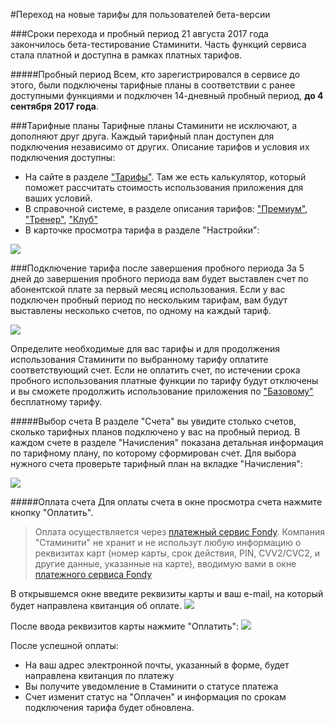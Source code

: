 #Переход на новые тарифы для пользователей бета-версии

###Cроки перехода и пробный период
21 августа 2017 года закончилось бета-тестирование Стаминити. 
Часть функций сервиса стала платной и доступна в рамках платных тарифов.

#####Пробный период
Всем, кто зарегистрировался в сервисе до этого, были подключены тарифные планы в соответствии с ранее доступными функциями и подключен 14-дневный пробный период, **до 4 сентября 2017 года**. 


###Тарифные планы
Тарифные планы Стаминити не исключают, а дополняют друг друга. Каждый тарифный план доступен для подключения независимо от других.
Описание тарифов и условия их подключения доступны:
* На сайте в разделе ["Тарифы"](https://staminity.com/tariffs). Там же есть калькулятор, который поможет рассчитать стоимость использования приложения для ваших условий.
* В справочной системе, в разделе описания тарифов:  ["Премиум"](/tariffs/Premium.md),  ["Тренер"](/tariffs/Coach.md), ["Клуб"](/tariffs/Club.md)
* В карточке просмотра тарифа в разделе "Настройки":

![](http://content.staminity.com/assets/images/tariffs/view-tariffs.gif)

###Подключение тарифа после завершения пробного периода
За 5 дней до завершения пробного периода вам будет выставлен счет по абонентской плате за первый месяц использования. Если у вас подключен пробный период по нескольким тарифам, вам будут выставлены несколько счетов, по одному на каждый тариф.

![](http://content.staminity.com/assets/images/tariffs/tariffs-and-bills.png)

Определите необходимые для вас тарифы и для продолжения использования Стаминити по выбранному тарифу оплатите соответствующий счет. Если не оплатить счет, по истечении срока пробного использования платные функции по тарифу будут отключены и вы сможете продолжить использование приложения по ["Базовому"](/tariffs/basic.md) бесплатному тарифу.

#####Выбор счета
В разделе "Счета" вы увидите столько счетов, сколько тарифных планов подключено у вас на пробный период. 
В каждом счете в разделе "Начисления" показана детальная информация по тарифному плану, по которому сформирован счет.
Для выбора нужного счета проверьте тарифный план на вкладке "Начисления": 

![](http://content.staminity.com/assets/images/tariffs/select-bills.gif)

#####Оплата счета
Для оплаты счета в окне просмотра счета нажмите кнопку "Оплатить". 

> Оплата осуществляется через [платежный сервис Fondy](https://fondy.ru). Компания "Стаминити" не хранит и не использут любую информацию о реквизитах карт (номер карты, срок действия, PIN, CVV2/CVC2, и другие данные, указанные на карте), вводимую вами в окне [платежного сервиса Fondy](https://fondy.ru)

В открывшемся окне введите реквизиты карты и ваш e-mail, на который будет направлена квитанция об оплате. 
![](http://content.staminity.com/assets/images/tariffs/payment-form.png)

После ввода реквизитов карты нажмите "Оплатить":
![](http://content.staminity.com/assets/images/tariffs/bill-payment.gif)

После успешной оплаты:
* На ваш адрес электронной почты, указанный в форме, будет направлена квитанция по платежу
* Вы получите уведомление в Стаминити о статусе платежа
* Счет изменит статус на "Оплачен" и информация по срокам подключения тарифа будет обновлена.
